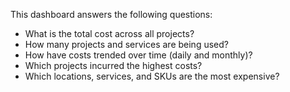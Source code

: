 This dashboard answers the following questions:

- What is the total cost across all projects?
- How many projects and services are being used?
- How have costs trended over time (daily and monthly)?
- Which projects incurred the highest costs?
- Which locations, services, and SKUs are the most expensive?

